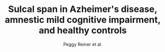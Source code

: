 ---
cat: gaia
subcat: signature
bestof: false
author: Peggy Reiner et al.
title: Sulcal span in Azheimer's disease, amnestic mild cognitive impairment, and healthy controls
journal: Journal of Alzheimer's disease - JAD
year: 2012
type: article
doi: 10.3233/JAD-2012-111622
---